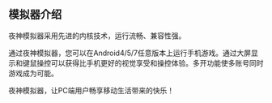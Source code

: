 ## 模拟器介绍

夜神模拟器采用先进的内核技术，运行流畅、兼容性强。

通过夜神模拟器，您可以在Android4/5/7任意版本上运行手机游戏。通过大屏显示和键鼠操控可以获得比手机更好的视觉享受和操控体验。多开功能使多账号同时游戏成为可能。

夜神模拟器，让PC端用户畅享移动生活带来的快乐！






